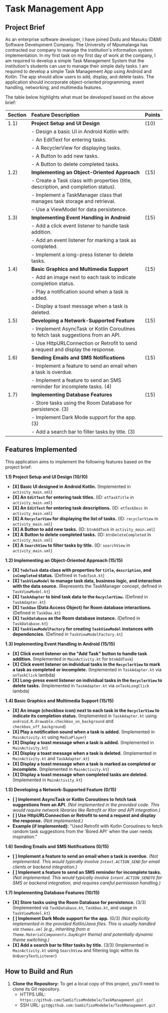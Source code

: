 # Task Management App

## Project Brief

As an enterprise software developer, I have joined Dudu and Masuku (D&M) Software Development Company. The University of Mpumalanga has contracted our company to manage the institution's information system implementation. In my first task on my first day of work at the company, I am required to develop a simple Task Management System that the institution's students can use to manage their simple daily tasks. I am required to develop a simple Task Management App using Android and Kotlin. The app should allow users to add, display, and delete tasks. The application should incorporate object-oriented programming, event handling, networking, and multimedia features.

The table below highlights what must be developed based on the above brief:

| Section | Feature Description                                                                | Points |
|:--------|:-----------------------------------------------------------------------------------|:-------|
| 1.1)    | **Project Setup and UI Design**                                                    | (10)   |
|         | - Design a basic UI in Android Kotlin with:                                        |        |
|         | - An EditText for entering tasks.                                                  |        |
|         | - A RecyclerView for displaying tasks.                                             |        |
|         | - A Button to add new tasks.                                                       |        |
|         | - A Button to delete completed tasks.                                              |        |
| 1.2)    | **Implementing an Object-Oriented Approach**                                       | (15)   |
|         | - Create a Task class with properties (title, description, and completion status). |        |
|         | - Implement a TaskManager class that manages task storage and retrieval.           |        |
|         | - Use a ViewModel for data persistence.                                            |        |
| 1.3)    | **Implementing Event Handling in Android**                                         | (15)   |
|         | - Add a click event listener to handle task addition.                              |        |
|         | - Add an event listener for marking a task as completed.                           |        |
|         | - Implement a long-press listener to delete tasks.                                 |        |
| 1.4)    | **Basic Graphics and Multimedia Support**                                          | (15)   |
|         | - Add an image next to each task to indicate completion status.                    |        |
|         | - Play a notification sound when a task is added.                                  |        |
|         | - Display a toast message when a task is deleted.                                  |        |
| 1.5)    | **Developing a Network-Supported Feature**                                         | (15)   |
|         | - Implement AsyncTask or Kotlin Coroutines to fetch task suggestions from an API.  |        |
|         | - Use HttpURLConnection or Retrofit to send a request and display the response.    |        |
| 1.6)    | **Sending Emails and SMS Notifications**                                           | (15)   |
|         | - Implement a feature to send an email when a task is overdue.                     |        |
|         | - Implement a feature to send an SMS reminder for incomplete tasks. (4)            |        |
| 1.7)    | **Implementing Database Features**                                                 | (15)   |
|         | - Store tasks using the Room Database for persistence. (3)                         |        |
|         | - Implement Dark Mode support for the app. (3)                                     |        |
|         | - Add a search bar to filter tasks by title. (3)                                   |        |


## Features Implemented

This application aims to implement the following features based on the project brief:

**1.1) Project Setup and UI Design (10/10)**
*   **[X] Basic UI designed in Android Kotlin.** (Implemented in `activity_main.xml`)
*   **[X] An `EditText` for entering task titles.** (ID: `etTaskTitle` in `activity_main.xml`)
*   **[X] An `EditText` for entering task descriptions.** (ID: `etTaskDesc` in `activity_main.xml`)
*   **[X] A `RecyclerView` for displaying the list of tasks.** (ID: `recyclerView` in `activity_main.xml`)
*   **[X] A Button to add new tasks.** (ID: `btnAddTask` in `activity_main.xml`)
*   **[X] A Button to delete completed tasks.** (ID: `btnDeleteCompleted` in `activity_main.xml`)
*   **[X] A `SearchView` to filter tasks by title.** (ID: `searchView` in `activity_main.xml`)

**1.2) Implementing an Object-Oriented Approach (15/15)**
*   **[X] `TodoTask` data class with properties for `title`, `description`, and `isCompleted` status.** (Defined in `TodoTask.kt`)
*   **[X] `TaskViewModel` to manage task data, business logic, and interaction with the data source.** (Represents the TaskManager concept, defined in `TaskViewModel.kt`)
*   **[X] `TaskAdapter` to bind task data to the `RecyclerView`.** (Defined in `TaskAdapter.kt`)
*   **[X] `TaskDao` (Data Access Object) for Room database interactions.** (Defined in `TaskDao.kt`)
*   **[X] `TaskDatabase` as the Room database instance.** (Defined in `TaskDatabase.kt`)
*   **[X] `TaskViewModelFactory` for creating `TaskViewModel` instances with dependencies.** (Defined in `TaskViewModelFactory.kt`)

**1.3) Implementing Event Handling in Android (15/15)**
*   **[X] Click event listener on the "Add Task" button to handle task addition.** (Implemented in `MainActivity.kt` for `btnAddTask`)
*   **[X] Click event listener on individual tasks in the `RecyclerView` to mark a task as completed or incomplete.** (Implemented in `TaskAdapter.kt` via `onTaskClick` lambda)
*   **[X] Long-press event listener on individual tasks in the `RecyclerView` to delete tasks.** (Implemented in `TaskAdapter.kt` via `onTaskLongClick` lambda)

**1.4) Basic Graphics and Multimedia Support (15/15)**
*   **[X] An image (checkbox icon) next to each task in the `RecyclerView` to indicate its completion status.** (Implemented in `TaskAdapter.kt` using `android.R.drawable.checkbox_on_background` and `checkbox_off_background`)
*   **[X] Play a notification sound when a task is added.** (Implemented in `MainActivity.kt` using `MediaPlayer`)
*   **[X] Display a toast message when a task is added.** (Implemented in `MainActivity.kt`)
*   **[X] Display a toast message when a task is deleted.** (Implemented in `MainActivity.kt` and `TaskAdapter.kt`)
*   **[X] Display a toast message when a task is marked as completed or incomplete.** (Implemented in `MainActivity.kt`)
*   **[X] Display a toast message when completed tasks are deleted.** (Implemented in `MainActivity.kt`)

**1.5) Developing a Network-Supported Feature (0/15)**
*   **[ ] Implement AsyncTask or Kotlin Coroutines to fetch task suggestions from an API.** *(Not implemented in the provided code. This would require network libraries like Retrofit or Ktor and API integration.)*
*   **[ ] Use HttpURLConnection or Retrofit to send a request and display the response.** *(Not implemented.)*
*   **Example (if implemented):** "Used Retrofit with Kotlin Coroutines to fetch random task suggestions from the 'Bored API' when the user needs inspiration."

**1.6) Sending Emails and SMS Notifications (0/15)**
*   **[ ] Implement a feature to send an email when a task is overdue.** *(Not implemented. This would typically involve `Intent.ACTION_SEND` for email clients or backend integration.)*
*   **[ ] Implement a feature to send an SMS reminder for incomplete tasks.** *(Not implemented. This would typically involve `Intent.ACTION_SENDTO` for SMS or backend integration, and requires careful permission handling.)*

**1.7) Implementing Database Features (10/15)**
*   **[X] Store tasks using the Room Database for persistence.** (3/3) (Implemented via `TaskDatabase.kt`, `TaskDao.kt`, and usage in `TaskViewModel.kt`)
*   **[ ] Implement Dark Mode support for the app.** (0/3) *(Not explicitly implemented in the provided Kotlin/Java files. This is usually handled via `themes.xml` (e.g., inheriting from a `Theme.MaterialComponents.DayNight` theme) and potentially dynamic theme switching.)*
*   **[X] Add a search bar to filter tasks by title.** (3/3) (Implemented in `MainActivity.kt` using `SearchView` and filtering logic within its `OnQueryTextListener`)

## How to Build and Run

1.  **Clone the Repository:**
    To get a local copy of this project, you'll need to clone its Git repository.
    *   HTTPS URL: `https://github.com/SamSifisoMndebele/TaskManagement.git`
    *   SSH URL: `git@github.com:SamSifisoMndebele/TaskManagement.git`
